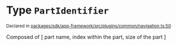 # Type `PartIdentifier`
<sub>Declared in [packages/sdk/app-framework/src/plugins/common/navigation.ts:50](https://github.com/dxos/dxos/blob/c996a34fe/packages/sdk/app-framework/src/plugins/common/navigation.ts#L50)</sub>


Composed of [ part name, index within the part, size of the part ]



